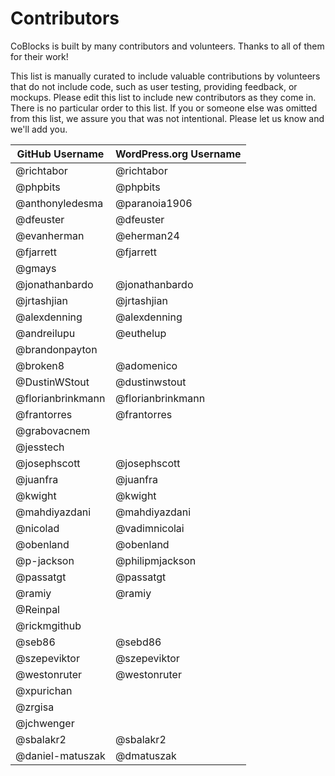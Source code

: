 # Contributors

CoBlocks is built by many contributors and volunteers. Thanks to all of them for their work!

This list is manually curated to include valuable contributions by volunteers that do not include code, such as user testing, providing feedback, or mockups. Please edit this list to include new contributors as they come in. There is no particular order to this list. If you or someone else was omitted from this list, we assure you that was not intentional. Please let us know and we'll add you.

| GitHub Username   | WordPress.org Username |
| ----------------- | ---------------------- |
| @richtabor        | @richtabor             |
| @phpbits          | @phpbits               |
| @anthonyledesma   | @paranoia1906          |
| @dfeuster         | @dfeuster              |
| @evanherman       | @eherman24             |
| @fjarrett         | @fjarrett              |
| @gmays            |                        |
| @jonathanbardo    | @jonathanbardo         |
| @jrtashjian       | @jrtashjian            |
| @alexdenning      | @alexdenning           |
| @andreilupu       | @euthelup              |
| @brandonpayton    |                        |
| @broken8          | @adomenico             |
| @DustinWStout     | @dustinwstout          |
| @florianbrinkmann | @florianbrinkmann      |
| @frantorres       | @frantorres            |
| @grabovacnem      |                        |
| @jesstech         |                        |
| @josephscott      | @josephscott           |
| @juanfra          | @juanfra               |
| @kwight           | @kwight                |
| @mahdiyazdani     | @mahdiyazdani          |
| @nicolad          | @vadimnicolai          |
| @obenland         | @obenland              |
| @p-jackson        | @philipmjackson        |
| @passatgt         | @passatgt              |
| @ramiy            | @ramiy                 |
| @Reinpal          |                        |
| @rickmgithub      |                        |
| @seb86            | @sebd86                |
| @szepeviktor      | @szepeviktor           |
| @westonruter      | @westonruter           |
| @xpurichan        |                        |
| @zrgisa           |                        |
| @jchwenger        |                        |
| @sbalakr2         | @sbalakr2              |
| @daniel-matuszak  | @dmatuszak             |
